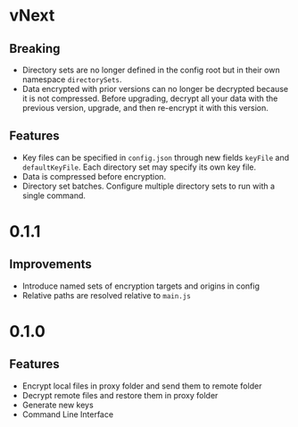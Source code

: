# vNext


## Breaking

- Directory sets are no longer defined in the config root but in their own namespace `directorySets`.
- Data encrypted with prior versions can no longer be decrypted because it is not compressed. Before upgrading, decrypt all your data with the previous version, upgrade, and then re-encrypt it with this version.

## Features

- Key files can be specified in `config.json` through new fields `keyFile` and `defaultKeyFile`. Each directory set may specify its own key file.
- Data is compressed before encryption.
- Directory set batches. Configure multiple directory sets to run with a single command.


# 0.1.1

## Improvements

- Introduce named sets of encryption targets and origins in config
- Relative paths are resolved relative to `main.js`


# 0.1.0

## Features

- Encrypt local files in proxy folder and send them to remote folder
- Decrypt remote files and restore them in proxy folder
- Generate new keys
- Command Line Interface
